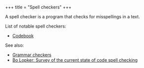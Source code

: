 +++
title = "Spell checkers"
+++

A spell checker is a program that checks for misspellings in a text.

List of notable spell checkers:

- [Codebook](https://github.com/blopker/codebook)

See also:

- [Grammar checkers](@/notes/Grammar_checkers.md)
- [Bo Lopker: Survey of the current state of code spell checking](https://blopker.com/writing/09-survey-of-the-current-state-of-code-spell-checking/)
